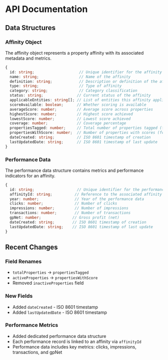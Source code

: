 # API Documentation

## Data Structures

### Affinity Object

The affinity object represents a property affinity with its associated metadata and metrics.

```typescript
{
  id: string;                    // Unique identifier for the affinity
  name: string;                  // Name of the affinity
  definition: string;            // Description or definition of the affinity
  type: string;                  // Type of affinity
  category: string;              // Category classification
  status: string;               // Current status of the affinity
  applicableEntities: string[]; // List of entities this affinity applies to
  scoreAvailable: boolean;      // Whether scoring is available
  averageScore: number;         // Average score across properties
  highestScore: number;         // Highest score achieved
  lowestScore: number;          // Lowest score achieved
  coverage: number;             // Coverage percentage
  propertiesTagged: number;     // Total number of properties tagged (formerly totalProperties)
  propertiesWithScore: number;  // Number of properties with scores (formerly activeProperties)
  dateCreated: string;          // ISO 8601 timestamp of creation
  lastUpdatedDate: string;      // ISO 8601 timestamp of last update
}
```

### Performance Data

The performance data structure contains metrics and performance indicators for an affinity.

```typescript
{
  id: string;                   // Unique identifier for the performance record
  affinityId: string;          // Reference to the associated affinity
  year: number;                // Year of the performance data
  clicks: number;              // Number of clicks
  impressions: number;         // Number of impressions
  transactions: number;        // Number of transactions
  gpNet: number;              // Gross profit (net)
  dateCreated: string;        // ISO 8601 timestamp of creation
  lastUpdatedDate: string;    // ISO 8601 timestamp of last update
}
```

## Recent Changes

### Field Renames
- `totalProperties` → `propertiesTagged`
- `activeProperties` → `propertiesWithScore`
- Removed `inactiveProperties` field

### New Fields
- Added `dateCreated` - ISO 8601 timestamp
- Added `lastUpdatedDate` - ISO 8601 timestamp

### Performance Metrics
- Added dedicated performance data structure
- Each performance record is linked to an affinity via `affinityId`
- Performance data includes key metrics: clicks, impressions, transactions, and gpNet 